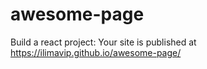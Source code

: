 # awesome-page
Build a react project: Your site is published at https://ilimavip.github.io/awesome-page/

